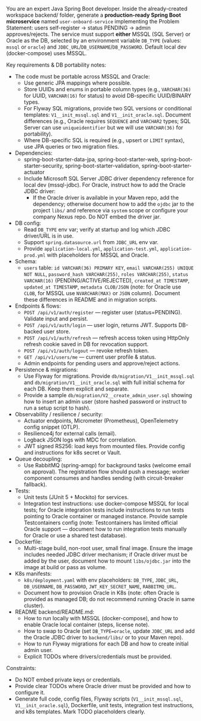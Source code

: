 You are an expert Java Spring Boot developer. Inside the already-created workspace backend/ folder, generate a **production-ready Spring Boot microservice** named `user-onboard-service` implementing the Problem Statement: users self-register -> status PENDING -> admin approves/rejects. The service must support **either** MSSQL (SQL Server) or Oracle as the DB, selected by an environment variable `DB_TYPE` (values: `mssql` or `oracle`) and `JDBC_URL`/`DB_USERNAME`/`DB_PASSWORD`. Default local dev (docker-compose) uses MSSQL.

Key requirements & DB portability notes:
- The code must be portable across MSSQL and Oracle:
  - Use generic JPA mappings where possible.
  - Store UUIDs and enums in portable column types (e.g., `VARCHAR(36)` for UUID, `VARCHAR(16)` for status) to avoid DB-specific UUID/BINARY types.
  - For Flyway SQL migrations, provide two SQL versions or conditional templates: `V1__init_mssql.sql` and `V1__init_oracle.sql`. Document differences (e.g., Oracle requires `SEQUENCE` and `VARCHAR2` types; SQL Server can use `uniqueidentifier` but we will use `VARCHAR(36)` for portability).
  - Where DB-specific SQL is required (e.g., upsert or `LIMIT` syntax), use JPA queries or two migration files.
- Dependencies:
  - spring-boot-starter-data-jpa, spring-boot-starter-web, spring-boot-starter-security, spring-boot-starter-validation, spring-boot-starter-actuator
  - Include Microsoft SQL Server JDBC driver dependency reference for local dev (mssql-jdbc). For Oracle, instruct how to add the Oracle JDBC driver:
    - If the Oracle driver is available in your Maven repo, add the dependency; otherwise document how to add the `ojdbc` jar to the project `libs/` and reference via `system` scope or configure your company Nexus repo. Do NOT embed the driver jar.
- DB config:
  - Read `DB_TYPE` env var; verify at startup and log which JDBC driver/URL is in use.
  - Support `spring.datasource.url` from `JDBC_URL` env var.
  - Provide `application-local.yml`, `application-test.yml`, `application-prod.yml` with placeholders for MSSQL and Oracle.
- Schema:
  - `users` table: `id VARCHAR(36) PRIMARY KEY`, `email VARCHAR(255) UNIQUE NOT NULL`, `password_hash VARCHAR(255)`, `roles VARCHAR(255)`, `status VARCHAR(16)` (PENDING/ACTIVE/REJECTED), `created_at TIMESTAMP`, `updated_at TIMESTAMP`, `metadata CLOB/JSON` (note: for Oracle use `CLOB`, for MSSQL use `NVARCHAR(MAX)` or `JSON` column). Document these differences in README and in migration scripts.
- Endpoints & flows:
  - `POST /api/v1/auth/register` — register user (status=PENDING). Validate input and persist.
  - `POST /api/v1/auth/login` — user login, returns JWT. Supports DB-backed user store.
  - `POST /api/v1/auth/refresh` — refresh access token using HttpOnly refresh cookie saved in DB for revocation support.
  - `POST /api/v1/auth/logout` — revoke refresh token.
  - `GET /api/v1/users/me` — current user profile & status.
  - Admin endpoints for pending users and approve/reject actions.
- Persistence & migrations:
  - Use Flyway for migrations. Provide `db/migration/V1__init_mssql.sql` and `db/migration/V1__init_oracle.sql` with full initial schema for each DB. Keep them explicit and separate.
  - Provide a sample `db/migration/V2__create_admin_user.sql` showing how to insert an admin user (store hashed password or instruct to run a setup script to hash).
- Observability / resilience / security:
  - Actuator endpoints, Micrometer (Prometheus), OpenTelemetry config snippet (OTLP).
  - Resilience4j for external calls (email).
  - Logback JSON logs with MDC for correlation.
  - JWT signed RS256: load keys from mounted files. Provide config and instructions for k8s secret or Vault.
- Queue decoupling:
  - Use RabbitMQ (spring-amqp) for background tasks (welcome email on approval). The registration flow should push a message; worker component consumes and handles sending (with circuit-breaker fallback).
- Tests:
  - Unit tests (JUnit 5 + Mockito) for services.
  - Integration test instructions: use docker-compose MSSQL for local tests; for Oracle integration tests include instructions to run tests pointing to Oracle container or managed instance. Provide sample Testcontainers config (note: Testcontainers has limited official Oracle support — document how to run integration tests manually for Oracle or use a shared test database).
- Dockerfile:
  - Multi-stage build, non-root user, small final image. Ensure the image includes needed JDBC driver mechanism; if Oracle driver must be added by the user, document how to mount `libs/ojdbc.jar` into the image at build or pass as volume.
- K8s manifests:
  - `k8s/deployment.yaml` with env placeholders: `DB_TYPE`, `JDBC_URL`, `DB_USERNAME`, `DB_PASSWORD`, `JWT_KEY_SECRET_NAME`, `RABBITMQ_URL`.
  - Document how to provision Oracle in K8s (note: often Oracle is provided as managed DB; do not recommend running Oracle in same cluster).
- README backend/README.md:
  - How to run locally with MSSQL (docker-compose), and how to enable Oracle local container (steps, license note).
  - How to swap to Oracle (set `DB_TYPE=oracle`, update `JDBC_URL` and add the Oracle JDBC driver to `backend/libs/` or to your Maven repo).
  - How to run Flyway migrations for each DB and how to create initial admin user.
  - Explicit TODOs where drivers/credentials must be provided.

Constraints:
- Do NOT embed private keys or credentials.
- Provide clear TODOs where Oracle driver must be provided and how to configure it.
- Generate full code, config files, Flyway scripts (`V1__init_mssql.sql`, `V1__init_oracle.sql`), Dockerfile, unit tests, integration test instructions, and k8s templates. Mark TODO placeholders clearly.
